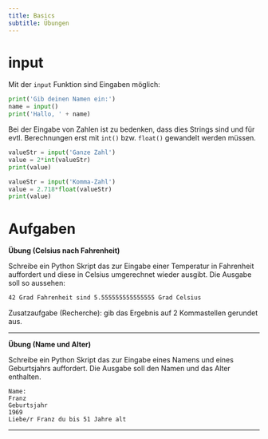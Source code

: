 ```yaml
---
title: Basics
subtitle: Übungen
---
```


# input

Mit der `input` Funktion sind Eingaben möglich:

```python
print('Gib deinen Namen ein:')
name = input()
print('Hallo, ' + name)
```

Bei der Eingabe von Zahlen ist zu bedenken, dass dies Strings sind und für evtl. Berechnungen erst mit `int()` bzw. `float()` gewandelt werden müssen.

```python
valueStr = input('Ganze Zahl')
value = 2*int(valueStr)
print(value)
```

```python
valueStr = input('Komma-Zahl')
value = 2.718*float(valueStr)
print(value)
```



# Aufgaben

**Übung (Celsius nach Fahrenheit)**

Schreibe ein Python Skript das zur Eingabe einer Temperatur in Fahrenheit auffordert und diese in Celsius umgerechnet wieder ausgibt. Die Ausgabe soll so aussehen:

```bash
42 Grad Fahrenheit sind 5.555555555555555 Grad Celsius
```

Zusatzaufgabe (Recherche): gib das Ergebnis auf 2 Kommastellen gerundet aus.

---

**Übung (Name und Alter)**

Schreibe ein Python Skript das zur Eingabe eines Namens und eines Geburtsjahrs auffordert. Die Ausgabe soll den Namen und das Alter enthalten.

```
Name:
Franz
Geburtsjahr
1969
Liebe/r Franz du bis 51 Jahre alt
```

---

